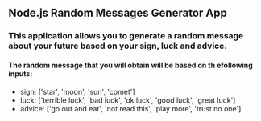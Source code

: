 ## Node.js Random Messages Generator App

### This application allows you to generate a random message about your future based on your sign, luck and advice.

#### The random message that you will obtain will be based on th efollowing inputs:

   - sign: ['star', 'moon', 'sun', 'comet']
   - luck: ['terrible luck', 'bad luck', 'ok luck', 'good luck', 'great luck']
   - advice: ['go out and eat', 'not read this', 'play more', 'trust no one']
